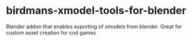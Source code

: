 # birdmans-xmodel-tools-for-blender
Blender addon that enables exporting of xmodels from blender. Great for custom asset creation for cod games
